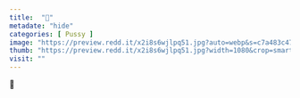 ```yaml
---
title:  "🦇"
metadate: "hide"
categories: [ Pussy ]
image: "https://preview.redd.it/x2i8s6wjlpq51.jpg?auto=webp&s=c7a483c4776aa015714a139ec44c9457d731e764"
thumb: "https://preview.redd.it/x2i8s6wjlpq51.jpg?width=1080&crop=smart&auto=webp&s=e89efcafabdd103f5064f35b301237fc5ce62cb9"
visit: ""
---
```

🦇
